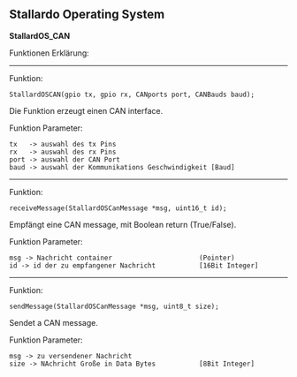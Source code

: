 ## **Stallardo Operating System**
**StallardOS_CAN**


Funktionen Erklärung:


_________________________________________________________________________________________


Funktion:
```
StallardOSCAN(gpio tx, gpio rx, CANports port, CANBauds baud);

````
Die Funktion erzeugt einen CAN interface.



Funktion Parameter:
```
tx   -> auswahl des tx Pins
rx   -> auswahl des rx Pins
port -> auswahl der CAN Port
baud -> auswahl der Kommunikations Geschwindigkeit [Baud]
```


_______________________________________________________________


Funktion:
```
receiveMessage(StallardOSCanMessage *msg, uint16_t id);
```

Empfängt eine CAN message, mit Boolean return (True/False).


Funktion Parameter:
```
msg -> Nachricht container                      (Pointer)
id -> id der zu empfangener Nachricht           [16Bit Integer]
```



_______________________________________________________________


Funktion:
```
sendMessage(StallardOSCanMessage *msg, uint8_t size);
````
Sendet a CAN message.

Funktion Parameter:
```
msg -> zu versendener Nachricht
size -> NAchricht Große in Data Bytes           [8Bit Integer]
````
